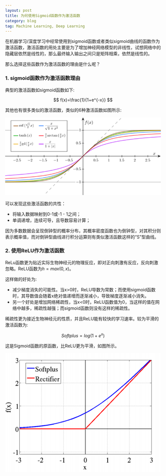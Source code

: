 ```yaml
---
layout: post
title: 为何使用Sigmoid函数作为激活函数
category: blog
tag: Machine Learning, Deep Learning
---
```


在机器学习/深度学习中经常使用到sigmoid函数或者类似sigmoid曲线的函数作为激活函数，激活函数的用处主要是为了增加神经网络模型的非线性，试想网络中的隐藏层依然是线性的，那么最终输入输出之间只是矩阵相乘，依然是线性的。

那么选择这些函数作为激活函数的理由是什么呢？

### 1. sigmoid函数作为激活函数理由

典型的激活函数如sigmoid函数如下:

$$
f(x)=\frac{1}{1+e^{-x}}
$$

其他也有很多类似的激活函数，类似的6种激活函数如图所示:

![sigmoid_function](/images/2015-1-5-why-use-sigmoid-functions/active_function.png)

可以发现这些激活函数的共性：
* 将输入数据映射到0-1或-1 - 1之间；
* 单调递增，连续可导，且导数容易计算；

因为多数数据会呈现倒钟型的概率分布，其概率密度函数也为倒钟型，对其积分则表示概率值，而对倒钟型曲线进行积分运算则有类似激活函数这样的“S”型曲线。

### 2. 使用ReLU作为激活函数

ReLu函数更为贴近实际生物神经元的物理反应，即对正向刺激有反应，反向刺激忽略。ReLU函数为$h=max(0,x)$。

这样做的好处为:

* 减少梯度消失的可能性。当x>0时，ReLU导数为常数；而使用sigmoid函数时，其导数值会随着x绝对值递增而逐渐减小，导致梯度逐渐减小消失。
* 另一个好处是增加网络稀疏性，当x<0时，ReLU函数值为0，当这样的值在网络中越多，稀疏性越强；而sigmoid函数则没有这样的稀疏性。

稀疏性更为接近生物神经元的性质，并且ReLU能有较快的学习速率。较为平滑的激活函数为:

$$
  Softplus=log(1+e^x)
$$

这是Sigmoid函数的原函数，比ReLU更为平滑，如图所示。

![softplus_function](/images/2015-1-5-why-use-sigmoid-functions/softplus.png)
